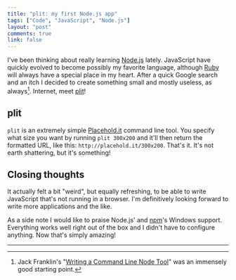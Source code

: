 ```yaml
---
title: "plit: my first Node.js app"
tags: ["Code", "JavaScript", "Node.js"]
layout: "post"
comments: true
link: false
---
```


I've been thinking about really learning [Node.js](http://nodejs.org/) lately. JavaScript have quickly evolved to become possibly my favorite language, although [Ruby](http://www.ruby-lang.org/) will always have a special place in my heart. After a quick Google search and an itch I decided to create something small and mostly useless, as always[^20130914-1]. Internet, meet [plit](https://npmjs.org/package/plit)!

## plit

`plit` is an extremely simple [Placehold.it](http://placehold.it/) command line tool. You specify what size you want by running `plit 300x200` and it'll then return the formatted URL, like this: `http://placehold.it/300x200`. That's it. It's not earth shattering, but it's something!

## Closing thoughts

It actually felt a bit "weird", but equally refreshing, to be able to write JavaScript that's not running in a browser. I'm definitively looking forward to write more applications and the like.

As a side note I would like to praise Node.js' and [npm](https://npmjs.org/)'s Windows support. Everything works well right out of the box and I didn't have to configure anything. Now that's simply amazing!

* * *

[^20130914-1]: Jack Franklin's "[Writing a Command Line Node Tool](http://javascriptplayground.com/blog/2012/08/writing-a-command-line-node-tool/)" was an immensely good starting point.
